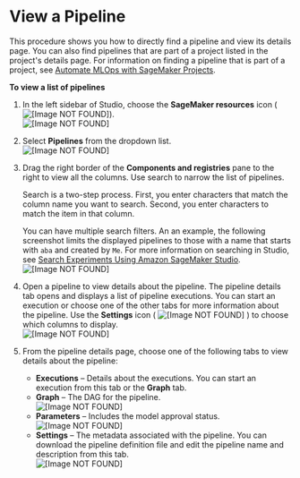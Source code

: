 # View a Pipeline<a name="pipelines-studio-list-pipelines"></a>

This procedure shows you how to directly find a pipeline and view its details page\. You can also find pipelines that are part of a project listed in the project's details page\. For information on finding a pipeline that is part of a project, see [Automate MLOps with SageMaker Projects](sagemaker-projects.md)\.

**To view a list of pipelines**

1. In the left sidebar of Studio, choose the **SageMaker resources** icon \( ![\[Image NOT FOUND\]](http://docs.aws.amazon.com/sagemaker/latest/dg/images/icons/Components_registries.png)\)\.  
![\[Image NOT FOUND\]](http://docs.aws.amazon.com/sagemaker/latest/dg/images/yosemite/components-registries.png)

1. Select **Pipelines** from the dropdown list\.  
![\[Image NOT FOUND\]](http://docs.aws.amazon.com/sagemaker/latest/dg/images/yosemite/select-pipelines.png)

1. Drag the right border of the **Components and registries** pane to the right to view all the columns\. Use search to narrow the list of pipelines\. 

   Search is a two\-step process\. First, you enter characters that match the column name you want to search\. Second, you enter characters to match the item in that column\. 

   You can have multiple search filters\. An an example, the following screenshot limits the displayed pipelines to those with a name that starts with `aba` and created by `Me`\. For more information on searching in Studio, see [Search Experiments Using Amazon SageMaker Studio](experiments-search-studio.md)\.  
![\[Image NOT FOUND\]](http://docs.aws.amazon.com/sagemaker/latest/dg/images/yosemite/pipelines-search.png)

1. Open a pipeline to view details about the pipeline\. The pipeline details tab opens and displays a list of pipeline executions\. You can start an execution or choose one of the other tabs for more information about the pipeline\. Use the **Settings** icon \( ![\[Image NOT FOUND\]](http://docs.aws.amazon.com/sagemaker/latest/dg/images/icons/Settings_squid.png) \) to choose which columns to display\.  
![\[Image NOT FOUND\]](http://docs.aws.amazon.com/sagemaker/latest/dg/images/yosemite/execution-list.png)

1. From the pipeline details page, choose one of the following tabs to view details about the pipeline:
   + **Executions** – Details about the executions\. You can start an execution from this tab or the **Graph** tab\.
   + **Graph** – The DAG for the pipeline\.  
![\[Image NOT FOUND\]](http://docs.aws.amazon.com/sagemaker/latest/dg/images/yosemite/pipeline-graph.png)
   + **Parameters** – Includes the model approval status\.  
![\[Image NOT FOUND\]](http://docs.aws.amazon.com/sagemaker/latest/dg/images/yosemite/pipeline-parameters.png)
   + **Settings** – The metadata associated with the pipeline\. You can download the pipeline definition file and edit the pipeline name and description from this tab\.  
![\[Image NOT FOUND\]](http://docs.aws.amazon.com/sagemaker/latest/dg/images/yosemite/pipeline-settings.png)